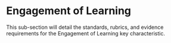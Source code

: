 # Engagement of Learning

This sub-section will detail the standards, rubrics, and evidence requirements for the Engagement of Learning key characteristic. 